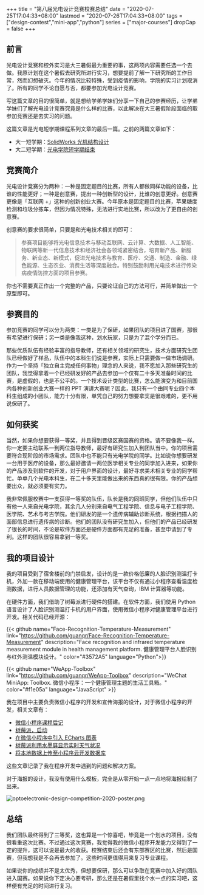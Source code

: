 +++
title = "第八届光电设计竞赛校赛总结"
date = "2020-07-25T17:04:33+08:00"
lastmod = "2020-07-26T17:04:33+08:00"
tags = ["design-contest","mini-app","python"]
series = ["major-courses"]
dropCap = false
+++

## 前言

光电设计竞赛和校外实习是大三暑假最为重要的事，这两项内容需要任选一个去做。我原计划在这个暑假去研究所进行实习，想要提前了解一下研究所的工作日常，然而幻想破灭。今年的情况比较特殊，受到疫情的影响，学院的实习计划取消了。所有的同学不论自愿与否，都要参加光电设计竞赛。

写这篇文章的目的很简单，就是想给学弟学妹们分享一下自己的参赛经历，让学弟学妹们了解光电设计竞赛究竟是什么样的比赛，以此解决在大三暑假阶段面临的取参加竞赛还是去实习的问题。

这篇文章是光电短学期课程系列文章的最后一篇。之前的两篇文章如下：

+ 大一短学期：[SolidWorks 光机结构设计](/tech/optics/mechanical-structure-design-by-solidworks/)
+ 大二短学期：[光电学院短学期结束](/tech/optics/opt-short-term-2019/)

## 竞赛简介

光电设计竞赛分为两种：一种是固定题目的比赛，所有人都做同样功能的设备，比谁的性能更好；一种是创意赛，提出一种创新型的设计，比谁的创意更好。创意赛更像是「互联网 +」这种的创新创业大赛。今年原本是固定题目的比赛，苹果糖度检测和垃圾分拣车，但因为情况特殊，无法进行实地比赛，所以改为了更自由的创意赛。

创意赛的要求很简单，只要是和光电技术相关的即可：

> 参赛项目能够将光电信息技术与移动互联网、云计算、大数据、人工智能、物联网等新一代信息技术和经济社会各领域紧密结合，培育新产品、新服务、新业态、新模式，促进光电技术与教育、医疗、交通、制造、金融、绿色能源、生态农业、消费生活等深度融合。特别鼓励利用光电技术进行传染病疫情防控方面的项目参赛。

你也不需要真正作出一个完整的产品，只要论证自己的方法可行，并简单做出一个原型即可。

## 参赛目的

参加竞赛的同学可以分为两类：一类是为了保研，如果团队的项目进了国赛，那很有希望进行保研；另一类是像我这种，划水玩家，只是为了混个学分而已。

那些优质队伍有经验丰富的指导教师，还有相关领域的研究生，技术方面研究生团队已经做好了样品，队伍中的本科生们说是参赛，实际上只需要做一做市场调研。作为一个坚持「独立自主完成任何事物」理念的人来说，我不愿加入那些研究生的团队，我觉得拿着一个已经研发好的产品去参加一个仅有二十多天准备时间的比赛，是虚假的，也是不公平的。一个技术设计类型的比赛，怎么能演变为和目前国内各种创新创业大赛一样的 PPT 演讲大赛呢？因此，我只有一个由同专业四个本科生组成的小团队，能力十分有限，单凭自己的努力想要拿奖是很艰难的，更不用说保研了。

## 如何获奖

当然，如果你想要获得一等奖，并且得到晋级区赛国赛的资格。请不要像我一样。你一定要主动联系一到两位指导教师，最好有研究生加入到团队当中。你的项目需要符合现阶段的市场需求。团队中也不能只有光电学院的同学。比如说你想要研发一台用于医疗的设备，那么最好邀请一两位医学相关专业的同学加入进来，如果你的产品涉及到软件的开发，对于用户界面的设计，最好寻求美术相关专业的同学帮忙。单单几个光电本科生，在二十多天里能做出来的东西真的很有限。你的产品想要出众，就必须要有实力。

我非常佩服校赛中一支获得一等奖的队伍，队长是我的同班同学，但他们队伍中只有他一人来自光电学院，其余几人分别来自电气工程学院、信息与电子工程学院、医学院、艺术与考古学院。他们研发的是一个遗传病辅助诊断系统，根据扫描人的面部信息进行遗传病的诊断。他们的团队没有研究生加入，但他们的产品已经研发了很长的时间，不论是软件方面还是硬件方面都有充足的准备，甚至申请到了专利。这样的团队很容易拿到一等奖。

## 我的项目设计

我的项目受到了宿舍楼前的门禁启发，设计的是一款价格低廉的人脸识别测温打卡机，外加一款在移动端使用的健康管理平台，该平台不仅有通过小程序查看温度检测数据，进行人员数据管理的功能，还添加有天气查询，IBM 计算器等功能。

在硬件方面，我们借助了树莓派进行硬件的搭建。在软件方面，我们使用 Python 语言设计了人脸识别测温打卡机的用户界面，使用微信小程序对健康管理平台进行开发。相关代码已经开源：

{{< github name="Face-Recognition-Temperature-Measurement" link="https://github.com/guanqr/Face-Recognition-Temperature-Measurement" description="Face recognition and infrared temperature measurement module in health management platform. 健康管理平台人脸识别与红外测温模块设计。" color="#3572A5" language="Python">}}

{{< github name="WeApp-Toolbox" link="https://github.com/guanqr/WeApp-Toolbox" description="WeChat MiniApp: Toolbox. 微信小程序：一个健康管理主题的生活工具箱。" color="#f1e05a" language="JavaScript" >}}

我在项目中主要负责微信小程序的开发和宣传海报的设计，对于微信小程序的开发，相关文章有：

+ [微信小程序课程后记](/tech/computer/wechat-mini-app-development-toolbox/)
+ [树莓派，启动](/tech/computer/raspberry-pi-start/)
+ [在微信小程序中引入 ECharts 图表](/tech/computer/insert-echart-into-wechat-mini-app/)
+ [树莓派利用水墨屏显示实时天气状况](/tech/computer/raspberry-pie-shows-the-weather-through-e-paper/)
+ [将本地数据上传至小程序云开发数据库](/tech/computer/upload-local-data-to-the-database-of-wechat-mini-app/)

这些文章记录了我在程序开发中遇到的问题和解决方案。

对于海报的设计，我没有使用什么模板，完全是从零开始一点一点地将海报绘制了出来。

![optoelectronic-design-competition-2020-poster.png](/images/optoelectronic-design-competition-2020-poster.png)

## 总结

我们团队最终得到了三等奖，这也算是一个惊喜吧，毕竟是一个划水的项目，没有很看重这次比赛。不过通过这次竞赛，我觉得我的微信小程序开发能力又得到了一定的提升，这可以说是最大的收获。校赛结束后还会有东部赛区的比赛，然后是国赛，但我想我是不会再去参加了。这些时间更值得用来复习专业课程。

如果说你的成绩并不是太优秀，但想要保研，那么可以争取在竞赛中加入好的团队进入国赛。如果说你下定决心要考研，那么还是在暑假里找个水一点的实习吧，这样便有充足的时间进行复习。